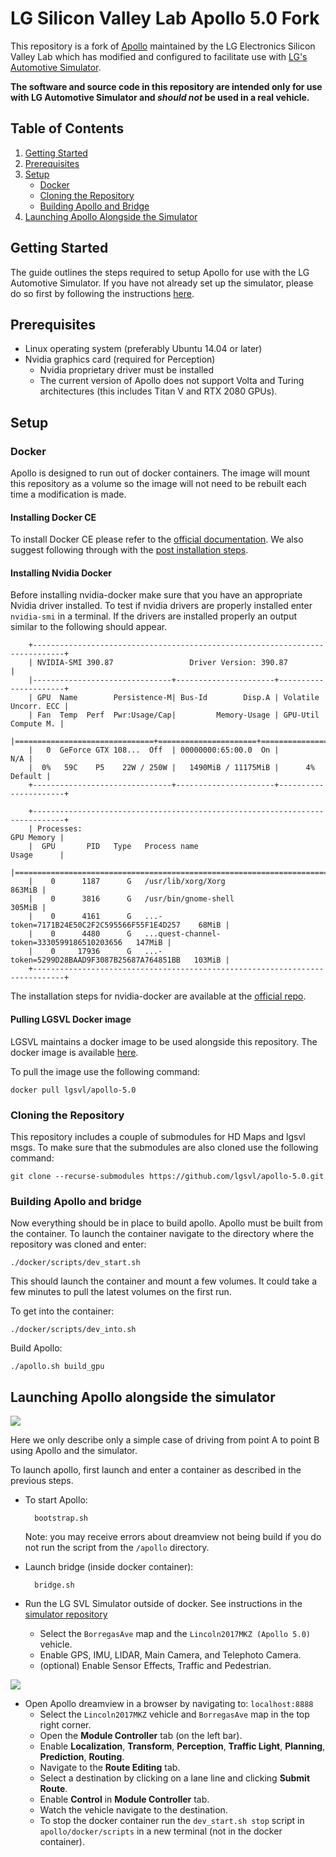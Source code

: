 # LG Silicon Valley Lab Apollo 5.0 Fork
This repository is a fork of [Apollo](https://github.com/ApolloAuto/apollo) maintained by the LG Electronics Silicon Valley Lab which has modified and configured to facilitate use with [LG's Automotive Simulator](https://github.com/lgsvl/simulator).

**The software and source code in this repository are intended only for use with LG Automotive Simulator and *should not* be used in a real vehicle.**

## Table of Contents

1. [Getting Started](#getting-started)
2. [Prerequisites](#prerequisites)
3. [Setup](#setup)
    - [Docker](#docker)
    - [Cloning the Repository](#cloning-the-repository)
    - [Building Apollo and Bridge](#building-apollo-and-bridge)
4. [Launching Apollo Alongside the Simulator](#launching-apollo-alongside-the-simulator)

## Getting Started
The guide outlines the steps required to setup Apollo for use with the LG Automotive Simulator. If you have not already set up the simulator, please do so first by following the instructions [here](https://github.com/lgsvl/simulator).

## Prerequisites
* Linux operating system (preferably Ubuntu 14.04 or later)
* Nvidia graphics card (required for Perception)
    - Nvidia proprietary driver must be installed
    - The current version of Apollo does not support Volta and Turing architectures (this includes Titan V and RTX 2080 GPUs).



## Setup

### Docker
Apollo is designed to run out of docker containers. The image will mount this repository as a volume so the image will not need to be rebuilt each time a modification is made.

#### Installing Docker CE
To install Docker CE please refer to the [official documentation](https://docs.docker.com/install/linux/docker-ce/ubuntu/).
We also suggest following through with the [post installation steps](https://docs.docker.com/install/linux/linux-postinstall/).

#### Installing Nvidia Docker
Before installing nvidia-docker make sure that you have an appropriate Nvidia driver installed.
To test if nvidia drivers are properly installed enter `nvidia-smi` in a terminal. If the drivers are installed properly an output similar to the following should appear.
```
    +-----------------------------------------------------------------------------+
    | NVIDIA-SMI 390.87                 Driver Version: 390.87                    |
    |-------------------------------+----------------------+----------------------+
    | GPU  Name        Persistence-M| Bus-Id        Disp.A | Volatile Uncorr. ECC |
    | Fan  Temp  Perf  Pwr:Usage/Cap|         Memory-Usage | GPU-Util  Compute M. |
    |===============================+======================+======================|
    |   0  GeForce GTX 108...  Off  | 00000000:65:00.0  On |                  N/A |
    |  0%   59C    P5    22W / 250W |   1490MiB / 11175MiB |      4%      Default |
    +-------------------------------+----------------------+----------------------+
                                                                                
    +-----------------------------------------------------------------------------+
    | Processes:                                                       GPU Memory |
    |  GPU       PID   Type   Process name                             Usage      |
    |=============================================================================|
    |    0      1187      G   /usr/lib/xorg/Xorg                           863MiB |
    |    0      3816      G   /usr/bin/gnome-shell                         305MiB |
    |    0      4161      G   ...-token=7171B24E50C2F2C595566F55F1E4D257    68MiB |
    |    0      4480      G   ...quest-channel-token=3330599186510203656   147MiB |
    |    0     17936      G   ...-token=5299D28BAAD9F3087B25687A764851BB   103MiB |
    +-----------------------------------------------------------------------------+
```

The installation steps for nvidia-docker are available at the [official repo](https://github.com/NVIDIA/nvidia-docker). 

#### Pulling LGSVL Docker image
LGSVL maintains a docker image to be used alongside this repository. The docker image is available [here](https://hub.docker.com/r/lgsvl/apollo-5.0/).

To pull the image use the following command:

    docker pull lgsvl/apollo-5.0

### Cloning the Repository
This repository includes a couple of submodules for HD Maps and lgsvl msgs. To make sure that the submodules are also cloned use the following command:

    git clone --recurse-submodules https://github.com/lgsvl/apollo-5.0.git


### Building Apollo and bridge
Now everything should be in place to build apollo. Apollo must be built from the container. To launch the container navigate to the directory where the repository was cloned and enter:

    ./docker/scripts/dev_start.sh

This should launch the container and mount a few volumes. It could take a few minutes to pull the latest volumes on the first run.

To get into the container:

    ./docker/scripts/dev_into.sh

Build Apollo:

    ./apollo.sh build_gpu


## Launching Apollo alongside the simulator

[![](images/apollo_simulator.png)](images/full_size_images/apollo_simulator.png)

Here we only describe only a simple case of driving from point A to point B using Apollo and the simulator. 

To launch apollo, first launch and enter a container as described in the previous steps.

* To start Apollo:

        bootstrap.sh

    Note: you may receive errors about dreamview not being build if you do not run the script from the `/apollo` directory.

* Launch bridge (inside docker container):

        bridge.sh

* Run the LG SVL Simulator outside of docker. See instructions in the [simulator repository](https://github.com/lgsvl/simulator)
    - Select the `BorregasAve` map and the `Lincoln2017MKZ (Apollo 5.0)` vehicle.
    - Enable GPS, IMU, LIDAR, Main Camera, and Telephoto Camera.
    - (optional) Enable Sensor Effects, Traffic and Pedestrian.

[![](images/apollo.png)](images/full_size_images/apollo.png)


* Open Apollo dreamview in a browser by navigating to: `localhost:8888`
    - Select the `Lincoln2017MKZ` vehicle and `BorregasAve` map in the top right corner.
    - Open the **Module Controller** tab (on the left bar).
    - Enable **Localization**, **Transform**, **Perception**, **Traffic Light**, **Planning**, **Prediction**, **Routing**.
    - Navigate to the **Route Editing** tab.
    - Select a destination by clicking on a lane line and clicking **Submit Route**.
    - Enable **Control** in **Module Controller** tab.
    - Watch the vehicle navigate to the destination.
    - To stop the docker container run the `dev_start.sh stop` script in `apollo/docker/scripts` in a new terminal (not in the docker container).
